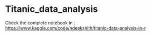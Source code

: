 # Titanic_data_analysis
Check the complete notebook in : https://www.kaggle.com/code/ndeekshith/titanic-data-analysis-in-r
